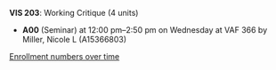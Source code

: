 **VIS 203**: Working Critique (4 units)

- **A00** (Seminar) at 12:00 pm–2:50 pm on Wednesday at VAF 366 by Miller, Nicole L (A15366803)

[Enrollment numbers over time](./VIS203.tsv)
